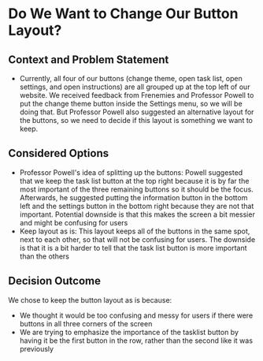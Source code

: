 # Do We Want to Change Our Button Layout?

## Context and Problem Statement

* Currently, all four of our buttons (change theme, open task list, open settings, and open instructions) are all grouped up at the top left of our website.  We received feedback from Frenemies and Professor Powell to put the change theme button inside the Settings menu, so we will be doing that. But Professor Powell also suggested an alternative layout for the buttons, so we need to decide if this layout is something we want to keep.

## Considered Options

* Professor Powell's idea of splitting up the buttons: Powell suggested that we keep the task list button at the top right because it is by far the most important of the three remaining buttons so it should be the focus. Afterwards, he suggested putting the information button in the bottom left and the settings button in the bottom right because they are not that important. Potential downside is that this makes the screen a bit messier and might be confusing for users
* Keep layout as is: This layout keeps all of the buttons in the same spot, next to each other, so that will not be confusing for users. The downside is that it is a bit harder to tell that the task list button is more important than the others

## Decision Outcome

We chose to keep the button layout as is because:
  * We thought it would be too confusing and messy for users if there were buttons in all three corners of the screen
  * We are trying to emphasize the importance of the tasklist button by having it be the first button in the row, rather than the second like it was previously